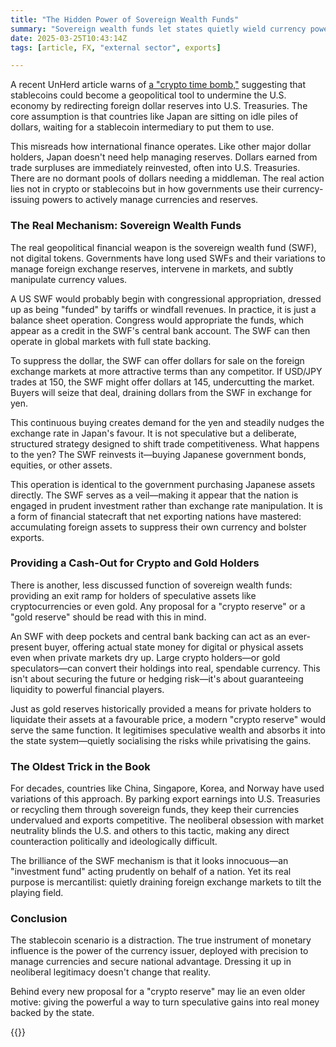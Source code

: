 ```yaml
---
title: "The Hidden Power of Sovereign Wealth Funds"
summary: "Sovereign wealth funds let states quietly wield currency power—disguised as prudent investment"
date: 2025-03-25T10:43:14Z
tags: [article, FX, "external sector", exports]

---
```


A recent UnHerd article warns of [a "crypto time bomb,"][1] suggesting that
stablecoins could become a geopolitical tool to undermine the U.S. economy
by redirecting foreign dollar reserves into U.S. Treasuries. The core
assumption is that countries like Japan are sitting on idle piles of
dollars, waiting for a stablecoin intermediary to put them to use.

This misreads how international finance operates. Like other major
dollar holders, Japan doesn't need help managing reserves. Dollars
earned from trade surpluses are immediately reinvested, often into
U.S. Treasuries. There are no dormant pools of dollars needing a
middleman. The real action lies not in crypto or stablecoins but in
how governments use their currency-issuing powers to actively manage
currencies and reserves.

### The Real Mechanism: Sovereign Wealth Funds

The real geopolitical financial weapon is the sovereign wealth fund
(SWF), not digital tokens. Governments have long used SWFs and their
variations to manage foreign exchange reserves, intervene in markets,
and subtly manipulate currency values.

A US SWF would probably begin with congressional appropriation, 
dressed up as being "funded" by tariffs or windfall revenues. In practice,
it is just a balance sheet operation. Congress would appropriate the
funds, which appear as a credit in the SWF's central bank account. The
SWF can then operate in global markets with full state backing.

To suppress the dollar, the SWF can offer dollars for sale on the foreign
exchange markets at more attractive terms than any competitor. If USD/JPY
trades at 150, the SWF might offer dollars at 145, undercutting the
market. Buyers will seize that deal, draining dollars from the SWF in
exchange for yen.

This continuous buying creates demand for the yen and steadily nudges the
exchange rate in Japan's favour. It is not speculative but a deliberate,
structured strategy designed to shift trade competitiveness. What happens
to the yen? The SWF reinvests it—buying Japanese government bonds,
equities, or other assets.

This operation is identical to the government purchasing Japanese
assets directly. The SWF serves as a veil—making it appear that
the nation is engaged in prudent investment rather than exchange rate
manipulation. It is a form of financial statecraft that net exporting
nations have mastered: accumulating foreign assets to suppress their
own currency and bolster exports.

### Providing a Cash-Out for Crypto and Gold Holders

There is another, less discussed function of sovereign wealth
funds: providing an exit ramp for holders of speculative assets like
cryptocurrencies or even gold. Any proposal for a "crypto reserve" or a
"gold reserve" should be read with this in mind.

An SWF with deep pockets and central bank backing can act as an
ever-present buyer, offering actual state money for digital or physical
assets even when private markets dry up. Large crypto holders—or
gold speculators—can convert their holdings into real, spendable
currency. This isn't about securing the future or hedging risk—it's
about guaranteeing liquidity to powerful financial players.

Just as gold reserves historically provided a means for private holders to
liquidate their assets at a favourable price, a modern "crypto reserve"
would serve the same function. It legitimises speculative wealth and
absorbs it into the state system—quietly socialising the risks while
privatising the gains.

### The Oldest Trick in the Book

For decades, countries like China, Singapore, Korea, and Norway have
used variations of this approach. By parking export earnings into
U.S. Treasuries or recycling them through sovereign funds, they keep their
currencies undervalued and exports competitive. The neoliberal obsession
with market neutrality blinds the U.S. and others to this tactic, making
any direct counteraction politically and ideologically difficult.

The brilliance of the SWF mechanism is that it looks innocuous—an
"investment fund" acting prudently on behalf of a nation. Yet its real
purpose is mercantilist: quietly draining foreign exchange markets to
tilt the playing field.

### Conclusion

The stablecoin scenario is a distraction. The true instrument of monetary
influence is the power of the currency issuer, deployed with precision
to manage currencies and secure national advantage. Dressing it up in
neoliberal legitimacy doesn't change that reality.

Behind every new proposal for a "crypto reserve" may lie an even older
motive: giving the powerful a way to turn speculative gains into real
money backed by the state.

{{<joindiscord>}}

[1]: https://unherd.com/2025/03/trumps-crypto-time-bomb/
